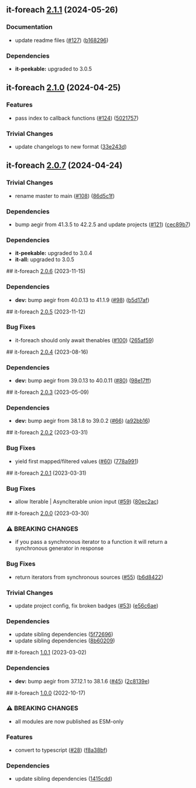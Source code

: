 ## it-foreach [2.1.1](https://github.com/achingbrain/it/compare/it-foreach-2.1.0...it-foreach-2.1.1) (2024-05-26)


### Documentation

* update readme files ([#127](https://github.com/achingbrain/it/issues/127)) ([b168296](https://github.com/achingbrain/it/commit/b168296357504d70ec4ec0486d6de166f8ee5446))



### Dependencies

* **it-peekable:** upgraded to 3.0.5

## it-foreach [2.1.0](https://github.com/achingbrain/it/compare/it-foreach-2.0.7...it-foreach-2.1.0) (2024-04-25)


### Features

* pass index to callback functions ([#124](https://github.com/achingbrain/it/issues/124)) ([5021757](https://github.com/achingbrain/it/commit/50217574d713161b8e7a5595bf6908f6869e4a6d))


### Trivial Changes

* update changelogs to new format ([33e243d](https://github.com/achingbrain/it/commit/33e243d6ce096de7fea1d9caf137175d2043ff31))

## it-foreach [2.0.7](https://github.com/achingbrain/it/compare/it-foreach-v2.0.6...it-foreach-2.0.7) (2024-04-24)


### Trivial Changes

* rename master to main ([#108](https://github.com/achingbrain/it/issues/108)) ([86d5c1f](https://github.com/achingbrain/it/commit/86d5c1f2082c79a49ef1e75511abfa7e647fd7b9))


### Dependencies

* bump aegir from 41.3.5 to 42.2.5 and update projects ([#121](https://github.com/achingbrain/it/issues/121)) ([cec89b7](https://github.com/achingbrain/it/commit/cec89b7c790bea695b053e3b6b3c255655def1cd))



### Dependencies

* **it-peekable:** upgraded to 3.0.4
* **it-all:** upgraded to 3.0.5

## it-foreach [2.0.6](https://github.com/achingbrain/it/compare/it-foreach-v2.0.5...it-foreach-v2.0.6) (2023-11-15)


### Dependencies

* **dev:** bump aegir from 40.0.13 to 41.1.9 ([#98](https://github.com/achingbrain/it/issues/98)) ([b5d17af](https://github.com/achingbrain/it/commit/b5d17af750dfa2191423dcf06f37b06e5a866ec8))

## it-foreach [2.0.5](https://github.com/achingbrain/it/compare/it-foreach-v2.0.4...it-foreach-v2.0.5) (2023-11-12)


### Bug Fixes

* it-foreach should only await thenables ([#100](https://github.com/achingbrain/it/issues/100)) ([265af59](https://github.com/achingbrain/it/commit/265af59dc1c4e873dfb39c5de2af347efa73c5da))

## it-foreach [2.0.4](https://github.com/achingbrain/it/compare/it-foreach-v2.0.3...it-foreach-v2.0.4) (2023-08-16)


### Dependencies

* **dev:** bump aegir from 39.0.13 to 40.0.11 ([#80](https://github.com/achingbrain/it/issues/80)) ([98e17ff](https://github.com/achingbrain/it/commit/98e17ff5f108fce177d98a56c201533a415623e4))

## it-foreach [2.0.3](https://github.com/achingbrain/it/compare/it-foreach-v2.0.2...it-foreach-v2.0.3) (2023-05-09)


### Dependencies

* **dev:** bump aegir from 38.1.8 to 39.0.2 ([#66](https://github.com/achingbrain/it/issues/66)) ([a92bb16](https://github.com/achingbrain/it/commit/a92bb1690e8d584292e37c878d40f437036721a7))

## it-foreach [2.0.2](https://github.com/achingbrain/it/compare/it-foreach-v2.0.1...it-foreach-v2.0.2) (2023-03-31)


### Bug Fixes

* yield first mapped/filtered values ([#60](https://github.com/achingbrain/it/issues/60)) ([778a991](https://github.com/achingbrain/it/commit/778a9918b13dd5b8743f34f5cb0a9e256aa2a0b7))

## it-foreach [2.0.1](https://github.com/achingbrain/it/compare/it-foreach-v2.0.0...it-foreach-v2.0.1) (2023-03-31)


### Bug Fixes

* allow Iterable | AsyncIterable union input ([#59](https://github.com/achingbrain/it/issues/59)) ([80ec2ac](https://github.com/achingbrain/it/commit/80ec2ace4f64b6291b39cb51bc5ebe2cedba7152))

## it-foreach [2.0.0](https://github.com/achingbrain/it/compare/it-foreach-v1.0.1...it-foreach-v2.0.0) (2023-03-30)


### ⚠ BREAKING CHANGES

* if you pass a synchronous iterator to a function it will return a synchronous generator in response

### Bug Fixes

* return iterators from synchronous sources ([#55](https://github.com/achingbrain/it/issues/55)) ([b6d8422](https://github.com/achingbrain/it/commit/b6d84222eb8e6d8c8956810d0e2ec1f065909742))


### Trivial Changes

* update project config, fix broken badges ([#53](https://github.com/achingbrain/it/issues/53)) ([e56c6ae](https://github.com/achingbrain/it/commit/e56c6ae9a0a766b5eab77040e92b2e034ce52d2e))


### Dependencies

* update sibling dependencies ([5f72696](https://github.com/achingbrain/it/commit/5f726968d434a28df6a4864b0314e8c49cab08dd))
* update sibling dependencies ([8b60209](https://github.com/achingbrain/it/commit/8b60209d429e282f8d5e5218ee2019ae7153585b))

## it-foreach [1.0.1](https://github.com/achingbrain/it/compare/it-foreach-v1.0.0...it-foreach-v1.0.1) (2023-03-02)


### Dependencies

* **dev:** bump aegir from 37.12.1 to 38.1.6 ([#45](https://github.com/achingbrain/it/issues/45)) ([2c8139e](https://github.com/achingbrain/it/commit/2c8139ef060efa72c386aa3863e6c575f6f199e5))

## it-foreach [1.0.0](https://github.com/achingbrain/it/compare/it-foreach-v0.1.1...it-foreach-v1.0.0) (2022-10-17)


### ⚠ BREAKING CHANGES

* all modules are now published as ESM-only

### Features

* convert to typescript ([#28](https://github.com/achingbrain/it/issues/28)) ([f8a38bf](https://github.com/achingbrain/it/commit/f8a38bfb1b902e8101f1077eb33c3cea49819464))


### Dependencies

* update sibling dependencies ([1415cdd](https://github.com/achingbrain/it/commit/1415cdd019f32c08b1024e60bf3816619e361938))
